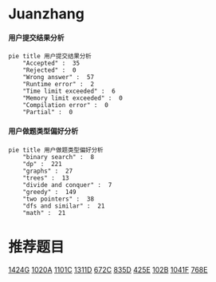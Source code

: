 # Juanzhang

<!-- tabs:start -->



#### **用户提交结果分析**

```mermaid
pie title 用户提交结果分析
    "Accepted" :  35
    "Rejected" :  0
    "Wrong answer" :  57
    "Runtime error" :  2
    "Time limit exceeded" :  6
    "Memory limit exceeded" :  0
    "Compilation error" :  0
    "Partial" :  0
```

#### **用户做题类型偏好分析**

```mermaid
pie title 用户做题类型偏好分析
    "binary search" :  8
    "dp" :  221
    "graphs" :  27
    "trees" :  13
    "divide and conquer" :  7
    "greedy" :  149
    "two pointers" :  38
    "dfs and similar" :  21
    "math" :  21
```



<!-- tabs:end -->
# 推荐题目
[1424G](https://codeforces.com/contest/1424/problem/G)
[1020A](https://codeforces.com/contest/1020/problem/A)
[1101C](https://codeforces.com/contest/1101/problem/C)
[1311D](https://codeforces.com/contest/1311/problem/D)
[672C](https://codeforces.com/contest/672/problem/C)
[835D](https://codeforces.com/contest/835/problem/D)
[425E](https://codeforces.com/contest/425/problem/E)
[102B](https://codeforces.com/contest/102/problem/B)
[1041F](https://codeforces.com/contest/1041/problem/F)
[768E](https://codeforces.com/contest/768/problem/E)
